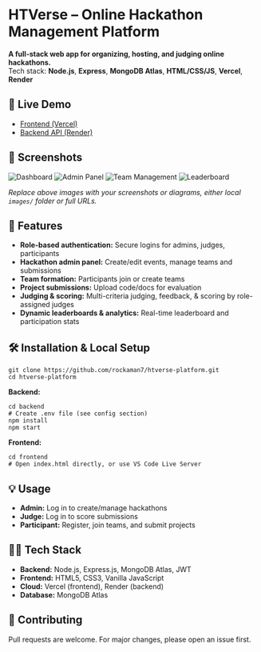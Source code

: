 # **HTVerse – Online Hackathon Management Platform**

**A full-stack web app for organizing, hosting, and judging online hackathons.**  
Tech stack: **Node.js**, **Express**, **MongoDB Atlas**, **HTML/CSS/JS**, **Vercel**, **Render**

## 🚀 Live Demo
- [Frontend (Vercel)](https://htverse-platform.vercel.app)
- [Backend API (Render)](https://htverse-platform.onrender.com)

## 📸 Screenshots

![Dashboard](images/screenshot1.png)
![Admin Panel](images/screenshot2.png)
![Team Management](images/screenshot3.png)
![Leaderboard](images/screenshot4.png)

*Replace above images with your screenshots or diagrams, either local `images/` folder or full URLs.*

## 📑 Features

- **Role-based authentication:** Secure logins for admins, judges, participants
- **Hackathon admin panel:** Create/edit events, manage teams and submissions
- **Team formation:** Participants join or create teams
- **Project submissions:** Upload code/docs for evaluation
- **Judging & scoring:** Multi-criteria judging, feedback, & scoring by role-assigned judges
- **Dynamic leaderboards & analytics:** Real-time leaderboard and participation stats

## 🛠️ Installation & Local Setup

```
git clone https://github.com/rockaman7/htverse-platform.git
cd htverse-platform
```

**Backend:**
```
cd backend
# Create .env file (see config section)
npm install
npm start
```

**Frontend:**
```
cd frontend
# Open index.html directly, or use VS Code Live Server
```

## 💡 Usage

- **Admin:** Log in to create/manage hackathons
- **Judge:** Log in to score submissions
- **Participant:** Register, join teams, and submit projects

## 👨‍💻 Tech Stack

- **Backend:** Node.js, Express.js, MongoDB Atlas, JWT
- **Frontend:** HTML5, CSS3, Vanilla JavaScript  
- **Cloud:** Vercel (frontend), Render (backend)
- **Database:** MongoDB Atlas

## 📝 Contributing

Pull requests are welcome. For major changes, please open an issue first.
